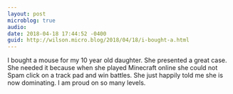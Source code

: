 ```yaml
---
layout: post
microblog: true
audio: 
date: 2018-04-18 17:44:52 -0400
guid: http://wilson.micro.blog/2018/04/18/i-bought-a.html
---
```

I bought a mouse for my 10 year old daughter. She presented a great case. She needed it because when she played Minecraft online she could not Spam click on a track pad and win battles. She just happily told me she is now dominating. I am proud on so many levels. 
